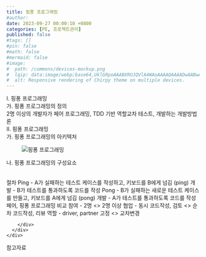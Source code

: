 ```yaml
---
title: 핑퐁 프로그래밍
#author: 
date: 2023-09-27 00:00:10 +0800
categories: [PE, 프로젝트관리]
published: false
#tags: []
#pin: false
#math: false
#mermaid: false
#image:
#  path: /commons/devices-mockup.png
#  lqip: data:image/webp;base64,UklGRpoAAABXRUJQVlA4WAoAAAAQAAAADwAABwAAQUxQSDIAAAARL0AmbZurmr57yyIiqE8oiG0bejIYEQTgqiDA9vqnsUSI6H+oAERp2HZ65qP/VIAWAFZQOCBCAAAA8AEAnQEqEAAIAAVAfCWkAALp8sF8rgRgAP7o9FDvMCkMde9PK7euH5M1m6VWoDXf2FkP3BqV0ZYbO6NA/VFIAAAA
#  alt: Responsive rendering of Chirpy theme on multiple devices.
---
```


<div class="post-wrap">
  <div class="para">
    <div class="para-title">
      I. 핑퐁 프로그래밍
    </div>
    <div class="para-cntnt">
      <div class="para">
        <div class="para-title">
          가. 핑퐁 프로그래밍의 정의
        </div>
        <div class="para-cntnt">
            2명 이상의 개발자가 페어 프로그래밍, TDD 기반 역할교차 테스트, 개발하는 개발방법론
        </div>
      </div>
    </div>
  </div>
  
  <div class="para">
    <div class="para-title">
      II. 핑퐁 프로그래밍
    </div>
    <div class="para-cntnt">
      <div class="para">
        <div class="para-title">
          가. 핑퐁 프로그래밍의 아키텍처
        </div>
        <div class="para-cntnt">
          <figure class="post-figure">
            <img src="/assets/img/posts/핑퐁-프로그래밍.png" alt="핑퐁 프로그래밍">
<!--            <figcaption>Source: Unveiling the Metaverse: Exploring Emerging Trends, Multifaceted Perspectives, and Future Challenges</figcaption>-->
          </figure>
        </div>
      </div>
      <div class="para">
        <div class="para-title">
          나. 핑퐁 프로그래밍의 구성요소
        </div>
        <div class="para-cntnt">
          <table class="post-table">
          </table>
          절차
  Ping - A가 실패하는 테스트 케이스를 작성하고, 키보드를 B에게 넘김 (ping)
  개발 - B가 테스트를 통과하도록 코드를 작성
  Pong - B가 실패하는 새로운 테스트 케이스를 만들고, 키보드를 A에게 넘김 (pong)
  개발 - A가 테스트를 통과하도록 코드를 작성
페어, 핑퐁 프로그래밍 비교
  참여 - 2명 &lt;&gt; 2명 이상
  협업 - 동시 코드작성, 검토 &lt;&gt; 순차 코드작성, 리뷰
  역할 - driver, partner 고정 &lt;&gt; 교차변경

        </div>
      </div>
    </div>
  </div>

  <div class="refr-wrap">
    <div class="refr-title">
        참고자료
    </div>
    <ol class="refr-list">
    <!--    <li>(나현식, 최대선) <a target="_blank" href="https://scienceon.kisti.re.kr/commons/util/originalView.do?cn=JAKO202225948430499&oCn=JAKO202225948430499&dbt=JAKO&journal=NJOU00291864">메타버스 보안 위협 요소 및 대응 방안 검토</a></li>-->
    <!--    <li>(M. Uddin, S. Manickam, H. Ullah, M. Obaidat and A. Dandoush) <a target="_blank" href="https://ieeexplore.ieee.org/abstract/document/10138386">Unveiling the Metaverse: Exploring Emerging Trends, Multifaceted Perspectives, and Future Challenges</a></li>-->
    </ol>
  </div>
</div>
